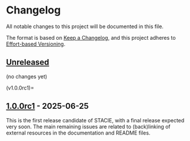 <!-- markdownlint-disable no-duplicate-heading blanks-around-headings -->

# Changelog

All notable changes to this project will be documented in this file.

The format is based on [Keep a Changelog](https://keepachangelog.com/en/1.1.0/),
and this project adheres to [Effort-based Versioning](https://jacobtomlinson.dev/effver/).

## [Unreleased]

(no changes yet)

(v1.0.0rc1)=
## [1.0.0rc1] - 2025-06-25

This is the first release candidate of STACIE, with a final release expected very soon.
The main remaining issues are related to (back)linking of external resources
in the documentation and README files.

[Unreleased]: https://github.com/molmod/stacie
[1.0.0rc1]: https://github.com/molmod/stacie/releases/tag/v1.0.0rc1
